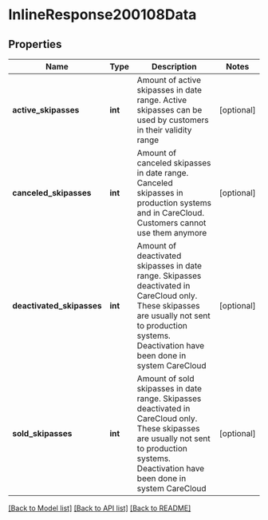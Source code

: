 # InlineResponse200108Data

## Properties
Name | Type | Description | Notes
------------ | ------------- | ------------- | -------------
**active_skipasses** | **int** | Amount of active skipasses in date range. Active skipasses can be used by customers in their validity range | [optional] 
**canceled_skipasses** | **int** | Amount of canceled skipasses in date range. Canceled skipasses in production systems and in CareCloud. Customers cannot use them anymore | [optional] 
**deactivated_skipasses** | **int** | Amount of deactivated skipasses in date range. Skipasses deactivated in CareCloud only. These skipasses are usually not sent to production systems. Deactivation have been done in system CareCloud | [optional] 
**sold_skipasses** | **int** | Amount of sold skipasses in date range. Skipasses deactivated in CareCloud only. These skipasses are usually not sent to production systems. Deactivation have been done in system CareCloud | [optional] 

[[Back to Model list]](../../README.md#documentation-for-models) [[Back to API list]](../../README.md#documentation-for-api-endpoints) [[Back to README]](../../README.md)

